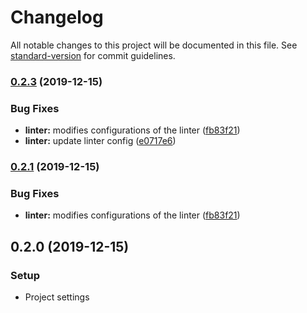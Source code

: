 # Changelog

All notable changes to this project will be documented in this file. See [standard-version](https://github.com/conventional-changelog/standard-version) for commit guidelines.

### [0.2.3](https://github.com/juandav/spotify-perfiltic/compare/v0.2.0...v0.2.3) (2019-12-15)


### Bug Fixes

* **linter:** modifies configurations of the linter ([fb83f21](https://github.com/juandav/spotify-perfiltic/commit/fb83f21bda1d1974e34c2912b564704337edbf37))
* **linter:** update linter config ([e0717e6](https://github.com/juandav/spotify-perfiltic/commit/e0717e6a3359374988656b68dc61c3a5d14a2866))

### [0.2.1](https://github.com/juandav/spotify-perfiltic/compare/v0.2.0...v0.2.1) (2019-12-15)


### Bug Fixes

* **linter:** modifies configurations of the linter ([fb83f21](https://github.com/juandav/spotify-perfiltic/commit/fb83f21bda1d1974e34c2912b564704337edbf37))

## 0.2.0 (2019-12-15)

### Setup

- Project settings
